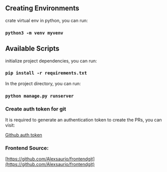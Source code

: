## Creating Environments

crate virtual env in python, you can run:

### `python3 -m venv myvenv`

## Available Scripts

initialize project dependencies, you can run:

### `pip install -r requirements.txt`

In the project directory, you can run:

### `python manage.py runserver`

### Create auth token for git

It is required to generate an authentication token to create the PRs, you can visit:

[Github auth token](https://docs.github.com/es/github/authenticating-to-github/creating-a-personal-access-token#:~:text=En%20la%20esquina%20superior%20derecha,en%20Generar%20un%20nuevo%20token.)

### Frontend Source:

[https://github.com/Alexsaurio/frontendgit](https://github.com/Alexsaurio/frontendgit)

